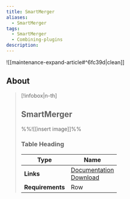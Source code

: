 ```yaml
---
title: SmartMerger
aliases:
  - SmartMerger
tags:
  - SmartMerger
  - Combining-plugins
description:
---
```


![[maintenance-expand-article#^6fc39d|clean]]

## About

> [!infobox|n-th]
> 
> ## SmartMerger
> 
> %%![[insert image]]%%
> 
> ### Table Heading
> 
> | Type | Name |
> | --- | --- |
> | **Links** | [Documentation](https://web.archive.org/web/20131110023433/http://rtcvb32.herobo.com/MW_SmartMerger_Docs/25/index.htm)<br>[Download](https://web.archive.org/web/20201111202805/http://mw.modhistory.com/download-95-15058) |
> | **Requirements** | Row |